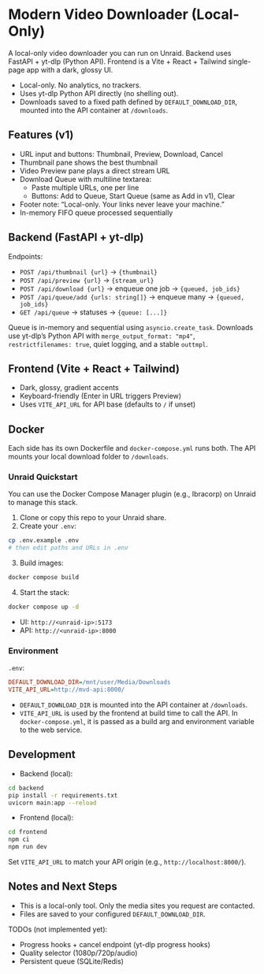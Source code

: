# Modern Video Downloader (Local-Only)

A local-only video downloader you can run on Unraid. Backend uses FastAPI + yt-dlp (Python API). Frontend is a Vite + React + Tailwind single-page app with a dark, glossy UI.

- Local-only. No analytics, no trackers.
- Uses yt-dlp Python API directly (no shelling out).
- Downloads saved to a fixed path defined by `DEFAULT_DOWNLOAD_DIR`, mounted into the API container at `/downloads`.

## Features (v1)

- URL input and buttons: Thumbnail, Preview, Download, Cancel
- Thumbnail pane shows the best thumbnail
- Video Preview pane plays a direct stream URL
- Download Queue with multiline textarea:
  - Paste multiple URLs, one per line
  - Buttons: Add to Queue, Start Queue (same as Add in v1), Clear
- Footer note: “Local-only. Your links never leave your machine.”
- In-memory FIFO queue processed sequentially

## Backend (FastAPI + yt-dlp)

Endpoints:

- `POST /api/thumbnail {url}` → `{thumbnail}`
- `POST /api/preview {url}` → `{stream_url}`
- `POST /api/download {url}` → enqueue one job → `{queued, job_ids}`
- `POST /api/queue/add {urls: string[]}` → enqueue many → `{queued, job_ids}`
- `GET /api/queue` → statuses → `{queue: [...]}`

Queue is in-memory and sequential using `asyncio.create_task`. Downloads use yt-dlp’s Python API with `merge_output_format: "mp4"`, `restrictfilenames: true`, quiet logging, and a stable `outtmpl`.

## Frontend (Vite + React + Tailwind)

- Dark, glossy, gradient accents
- Keyboard-friendly (Enter in URL triggers Preview)
- Uses `VITE_API_URL` for API base (defaults to `/` if unset)

## Docker

Each side has its own Dockerfile and `docker-compose.yml` runs both. The API mounts your local download folder to `/downloads`.

### Unraid Quickstart

You can use the Docker Compose Manager plugin (e.g., Ibracorp) on Unraid to manage this stack.

1) Clone or copy this repo to your Unraid share.
2) Create your `.env`:

```bash
cp .env.example .env
# then edit paths and URLs in .env
```

3) Build images:

```bash
docker compose build
```

4) Start the stack:

```bash
docker compose up -d
```

- UI: `http://<unraid-ip>:5173`
- API: `http://<unraid-ip>:8000`

### Environment

`.env`:

```ini
DEFAULT_DOWNLOAD_DIR=/mnt/user/Media/Downloads
VITE_API_URL=http://mvd-api:8000/
```

- `DEFAULT_DOWNLOAD_DIR` is mounted into the API container at `/downloads`.
- `VITE_API_URL` is used by the frontend at build time to call the API. In `docker-compose.yml`, it is passed as a build arg and environment variable to the web service.

## Development

- Backend (local):

```bash
cd backend
pip install -r requirements.txt
uvicorn main:app --reload
```

- Frontend (local):

```bash
cd frontend
npm ci
npm run dev
```

Set `VITE_API_URL` to match your API origin (e.g., `http://localhost:8000/`).

## Notes and Next Steps

- This is a local-only tool. Only the media sites you request are contacted.
- Files are saved to your configured `DEFAULT_DOWNLOAD_DIR`.

TODOs (not implemented yet):
- Progress hooks + cancel endpoint (yt-dlp progress hooks)
- Quality selector (1080p/720p/audio)
- Persistent queue (SQLite/Redis)
